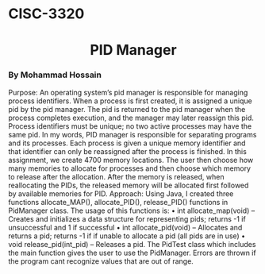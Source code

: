 # CISC-3320
<h1 style="text-align: center">PID Manager</h1>
<h3>By Mohammad Hossain</h3>

Purpose: An operating system’s pid manager is responsible for managing process identifiers. 
When a process is first created, it is assigned a unique pid by the pid manager. The pid is 
returned to the pid manager when the process completes execution, and the manager may later 
reassign this pid. Process identifiers must be unique; no two active processes may have the same 
pid.
In my words, PID manager is responsible for separating programs and its processes. Each 
process is given a unique memory identifier and that identifier can only be reassigned after the 
process is finished. In this assignment, we create 4700 memory locations. The user then choose
how many memories to allocate for processes and then choose which memory to release after the 
allocation. After the memory is released, when reallocating the PIDs, the released memory will 
be allocated first followed by available memories for PID. 
Approach: Using Java, I created three functions allocate_MAP(), allocate_PID(), release_PID() 
functions in PidManager class. 
The usage of this functions is: 
• int allocate_map(void) – Creates and initializes a data structure for 
representing pids; returns -1 if unsuccessful and 1 if successful
• int allocate_pid(void) – Allocates and returns a pid; returns -1 if if unable 
to allocate a pid (all pids are in use)
• void release_pid(int_pid) – Releases a pid.
The PidTest class which includes the main function gives the user to use the PidManager. Errors
are thrown if the program cant recognize values that are out of range.
